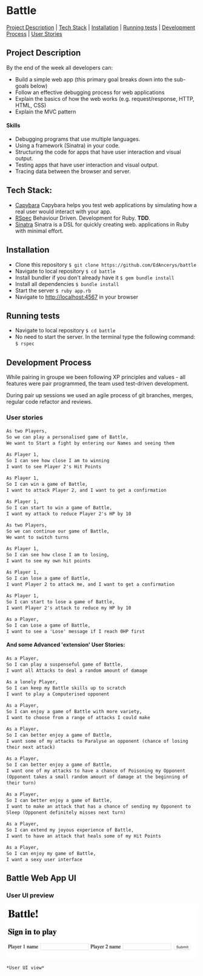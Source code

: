 # Battle

[Project Description](#project-description) | [Tech Stack](#tech-stack) | [Installation](#installation) | [Running tests](#running-tests) | [Development Process](#development-process) | [User Stories](#user-stories)

## Project Description

By the end of the week all developers can:

- Build a simple web app (this primary goal breaks down into the sub-goals below)
- Follow an effective debugging process for web applications
- Explain the basics of how the web works (e.g. request/response, HTTP, HTML, CSS)
- Explain the MVC pattern

#### Skills

- Debugging programs that use multiple languages.
- Using a framework (Sinatra) in your code.
- Structuring the code for apps that have user interaction and visual output.
- Testing apps that have user interaction and visual output.
- Tracing data between the browser and server.

## Tech Stack:

- [Capybara](https://github.com/teamcapybara/capybara) Capybara helps you test web applications by simulating how a real user would interact with your app.
- [RSpec](https://rspec.info/) Behaviour Driven.
  Development for Ruby. **TDD**.
- [Sinatra](http://sinatrarb.com/) Sinatra is a DSL for quickly creating web. applications in Ruby with minimal effort.

## Installation

- Clone this repository
  `$ git clone https://github.com/EdAncerys/battle`
- Navigate to local repository
  `$ cd battle`
- Install bundler if you don't already have it
  `$ gem bundle install`
- Install all dependencies
  `$ bundle install`
- Start the server
  `$ ruby app.rb`
- Navigate to [http://localhost:4567](http://localhost:4567) in your browser

## Running tests

- Navigate to local repository
  `$ cd battle`
- No need to start the server. In the terminal type the following command:
  `$ rspec`

## Development Process

While pairing in groupe we been following XP principles and values - all features were pair programmed, the team used test-driven development.

During pair up sessions we used an agile process of git branches, merges, regular code refactor and reviews.

### User stories

```
As two Players,
So we can play a personalised game of Battle,
We want to Start a fight by entering our Names and seeing them
```

```
As Player 1,
So I can see how close I am to winning
I want to see Player 2's Hit Points
```

```
As Player 1,
So I can win a game of Battle,
I want to attack Player 2, and I want to get a confirmation
```

```
As Player 1,
So I can start to win a game of Battle,
I want my attack to reduce Player 2's HP by 10
```

```
As two Players,
So we can continue our game of Battle,
We want to switch turns
```

```
As Player 1,
So I can see how close I am to losing,
I want to see my own hit points
```

```
As Player 1,
So I can lose a game of Battle,
I want Player 2 to attack me, and I want to get a confirmation
```

```
As Player 1,
So I can start to lose a game of Battle,
I want Player 2's attack to reduce my HP by 10
```

```
As a Player,
So I can Lose a game of Battle,
I want to see a 'Lose' message if I reach 0HP first
```

#### And some Advanced 'extension' User Stories:

```
As a Player,
So I can play a suspenseful game of Battle,
I want all Attacks to deal a random amount of damage
```

```
As a lonely Player,
So I can keep my Battle skills up to scratch
I want to play a Computerised opponent
```

```
As a Player,
So I can enjoy a game of Battle with more variety,
I want to choose from a range of attacks I could make
```

```
As a Player,
So I can better enjoy a game of Battle,
I want some of my attacks to Paralyse an opponent (chance of losing their next attack)
```

```
As a Player,
So I can better enjoy a game of Battle,
I want one of my attacks to have a chance of Poisoning my Opponent (Opponent takes a small random amount of damage at the beginning of their turn)
```

```
As a Player,
So I can better enjoy a game of Battle,
I want to make an attack that has a chance of sending my Opponent to Sleep (Opponent definitely misses next turn)
```

```
As a Player,
So I can extend my joyous experience of Battle,
I want to have an attack that heals some of my Hit Points
```

```
As a Player,
So I can enjoy my game of Battle,
I want a sexy user interface
```

## Battle Web App UI

### User UI preview

<p align="center">
    <img width="600" src="images/battle-ui-01.png">

    *User UI view*

</p>
